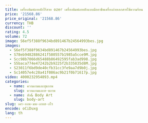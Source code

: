 ```yaml
---
title: เครื่องพิมพ์ลายสักไร้สาย ozer เครื่องพิมพ์ลายสักแบบมืออาชีพเครื่องถ่ายเอกสารใช้ความร้อน
price: '21568.86'
price_original: '21568.86'
currency: THB
discount: ''
rating: 4.5
volume: 72
image: S6ef5f388f9634bd891467b24564993bes.jpg
images:
  - S6ef5f388f9634bd891467b24564993bes.jpg
  - S78eb9482886241f580557b1985a5cce9M.jpg
  - Scc98b7066d65488b86492595fab3ad998.jpg
  - S5baca774e47242b2b9225f2b335835d8M.jpg
  - S23011f6bd9de40cfb31cc3fe9aa7d9b0j.jpg
  - Sc14057e4c28a41f086ac9b21f0b71617p.jpg
video: 4000232954893.mp4
categories:
  - name: ความงามและสุขภาพ
    slug: ความงามและส-ขภาพ
  - name: สัก& Body Art
    slug: body-art
slug: เคร-องพ-มพ-ลายส-กไร
encode: oCiDuxg
lang: th
---
```

  